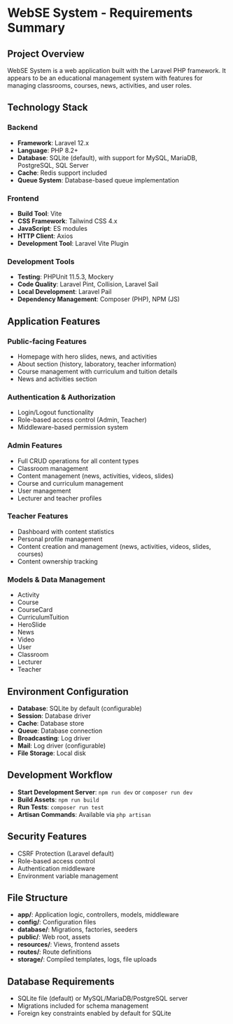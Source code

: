 # WebSE System - Requirements Summary

## Project Overview
WebSE System is a web application built with the Laravel PHP framework. It appears to be an educational management system with features for managing classrooms, courses, news, activities, and user roles.

## Technology Stack

### Backend
- **Framework**: Laravel 12.x
- **Language**: PHP 8.2+
- **Database**: SQLite (default), with support for MySQL, MariaDB, PostgreSQL, SQL Server
- **Cache**: Redis support included
- **Queue System**: Database-based queue implementation

### Frontend
- **Build Tool**: Vite
- **CSS Framework**: Tailwind CSS 4.x
- **JavaScript**: ES modules
- **HTTP Client**: Axios
- **Development Tool**: Laravel Vite Plugin

### Development Tools
- **Testing**: PHPUnit 11.5.3, Mockery
- **Code Quality**: Laravel Pint, Collision, Laravel Sail
- **Local Development**: Laravel Pail
- **Dependency Management**: Composer (PHP), NPM (JS)

## Application Features

### Public-facing Features
- Homepage with hero slides, news, and activities
- About section (history, laboratory, teacher information)
- Course management with curriculum and tuition details
- News and activities section

### Authentication & Authorization
- Login/Logout functionality
- Role-based access control (Admin, Teacher)
- Middleware-based permission system

### Admin Features
- Full CRUD operations for all content types
- Classroom management
- Content management (news, activities, videos, slides)
- Course and curriculum management
- User management
- Lecturer and teacher profiles

### Teacher Features
- Dashboard with content statistics
- Personal profile management
- Content creation and management (news, activities, videos, slides, courses)
- Content ownership tracking

### Models & Data Management
- Activity
- Course
- CourseCard
- CurriculumTuition
- HeroSlide
- News
- Video
- User
- Classroom
- Lecturer
- Teacher

## Environment Configuration
- **Database**: SQLite by default (configurable)
- **Session**: Database driver
- **Cache**: Database store
- **Queue**: Database connection
- **Broadcasting**: Log driver
- **Mail**: Log driver (configurable)
- **File Storage**: Local disk

## Development Workflow
- **Start Development Server**: `npm run dev` or `composer run dev`
- **Build Assets**: `npm run build`
- **Run Tests**: `composer run test`
- **Artisan Commands**: Available via `php artisan`

## Security Features
- CSRF Protection (Laravel default)
- Role-based access control
- Authentication middleware
- Environment variable management

## File Structure
- **app/**: Application logic, controllers, models, middleware
- **config/**: Configuration files
- **database/**: Migrations, factories, seeders
- **public/**: Web root, assets
- **resources/**: Views, frontend assets
- **routes/**: Route definitions
- **storage/**: Compiled templates, logs, file uploads

## Database Requirements
- SQLite file (default) or MySQL/MariaDB/PostgreSQL server
- Migrations included for schema management
- Foreign key constraints enabled by default for SQLite